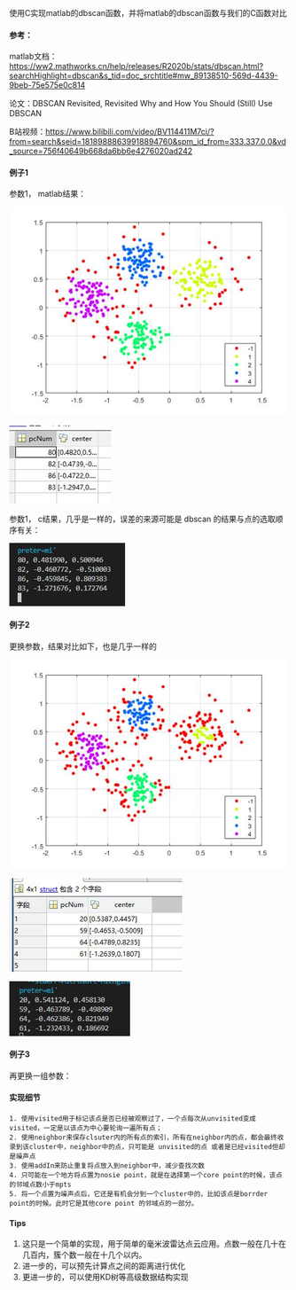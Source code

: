 使用C实现matlab的dbscan函数，并将matlab的dbscan函数与我们的C函数对比

#### 参考：

matlab文档： https://ww2.mathworks.cn/help/releases/R2020b/stats/dbscan.html?searchHighlight=dbscan&s_tid=doc_srchtitle#mw_89138510-569d-4439-9beb-75e575e0c814

论文：DBSCAN Revisited, Revisited Why and How You Should (Still) Use DBSCAN

B站视频：https://www.bilibili.com/video/BV114411M7ci/?from=search&seid=18189888639918894760&spm_id_from=333.337.0.0&vd_source=756f40649b668da6bb6e4276020ad242

#### 例子1

参数1， matlab结果：

![](./image\matlab_gscatter_1.jpg)

![](./image\matlab_result1.jpg)




参数1， c结果，几乎是一样的，误差的来源可能是 dbscan 的结果与点的选取顺序有关：

![](./image\c_result1.jpg)

#### 例子2

更换参数，结果对比如下，也是几乎一样的

![](./image\matlab_gscatter_2.jpg)

![](./image\matlab_result2.jpg)

![](./image\c_result2.jpg)

#### 例子3

再更换一组参数：





#### 实现细节

```
1. 使用visited用于标记该点是否已经被观察过了，一个点每次从unvisited变成visited，一定是以该点为中心要轮询一遍所有点；
2. 使用neighbor来保存clsuter内的所有点的索引，所有在neighbor内的点，都会最终收录到该cluster中，neighbor中的点，只可能是 unvisited的点 或者是已经visited但却是噪声点
3. 使用addIn来防止重复将点放入到neighbor中，减少查找次数
4. 只可能在一个地方将点置为nosie point，就是在选择第一个core point的时候，该点的邻域点数小于mpts
5. 将一个点置为噪声点后，它还是有机会分到一个cluster中的，比如该点是borrder point的时候。此时它是其他core point 的邻域点的一部分。
```



#### Tips

1. 这只是一个简单的实现，用于简单的毫米波雷达点云应用。点数一般在几十在几百内，簇个数一般在十几个以内。
2. 进一步的，可以预先计算点之间的距离进行优化
3. 更进一步的，可以使用KD树等高级数据结构实现
